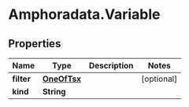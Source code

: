 # Amphoradata.Variable

## Properties

Name | Type | Description | Notes
------------ | ------------- | ------------- | -------------
**filter** | [**OneOfTsx**](OneOfTsx.md) |  | [optional] 
**kind** | **String** |  | 



